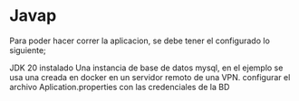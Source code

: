 # Javap


Para poder hacer correr la aplicacion, se debe tener el configurado lo siguiente;

JDK 20 instalado
Una instancia de base de datos mysql, en el ejemplo se usa una creada en docker en un servidor remoto de una VPN.
configurar el archivo Aplication.properties con las credenciales de la BD
